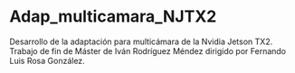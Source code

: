 # Adap_multicamara_NJTX2
Desarrollo de la adaptación para multicámara de la Nvidia Jetson TX2. Trabajo de fin de Máster de Iván Rodríguez Méndez dirigido por Fernando Luis Rosa González. 
